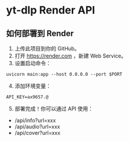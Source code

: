 # yt-dlp Render API

## 如何部署到 Render

1. 上传此项目到你的 GitHub。
2. 打开 https://render.com ，新建 Web Service。
3. 设置启动命令：
```
uvicorn main:app --host 0.0.0.0 --port $PORT
```
4. 添加环境变量：
```
API_KEY=ax9657.@
```
5. 部署完成！你可以通过 API 使用：
- /api/info?url=xxx
- /api/audio?url=xxx
- /api/cover?url=xxx